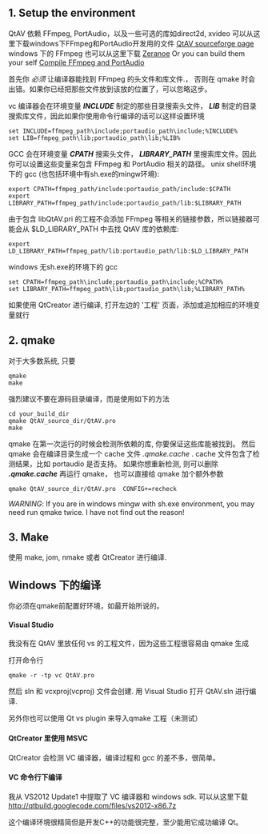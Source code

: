 ﻿## 1. Setup the environment

QtAV 依赖 FFmpeg, PortAudio，以及一些可选的库如direct2d, xvideo
可以从这里下载windows下FFmpeg和PortAudio开发用的文件 [QtAV sourceforge page](https://sourceforge.net/projects/qtav/files/depends)
windows 下的 FFmpeg 也可以从这里下载 [Zeranoe](http://ffmpeg.zeranoe.com/builds)
Or you can build them your self [Compile FFmpeg and PortAudio](https://github.com/wang-bin/QtAV/wiki/Compile-FFmpeg-and-PortAudio)

首先你 *必须* 让编译器能找到 FFmpeg 的头文件和库文件.， 否则在 qmake 时会出错。如果你已经把那些文件放到该放的位置了，可以忽略这步。

vc 编译器会在环境变量 __*INCLUDE*__ 制定的那些目录搜索头文件， __*LIB*__ 制定的目录搜索库文件，因此如果你使用命令行编译的话可以这样设置环境

    set INCLUDE=ffmpeg_path\include;portaudio_path\include;%INCLUDE%
    set LIB=ffmpeg_path\lib;portaudio_path\lib;%LIB%


GCC 会在环境变量 __*CPATH*__ 搜索头文件， __*LIBRARY_PATH*__ 里搜索库文件。因此你可以设置这些变量来包含 FFmpeg 和 PortAudio 相关的路径。
unix shell环境下的 gcc (也包括环境中有sh.exe的mingw环境):

    export CPATH=ffmpeg_path/include:portaudio_path/include:$CPATH
    export LIBRARY_PATH=ffmpeg_path/include:portaudio_path/lib:$LIBRARY_PATH

由于包含 libQtAV.pri 的工程不会添加 FFmpeg 等相关的链接参数，所以链接器可能会从 $LD_LIBRARY_PATH 中去找 QtAV 库的依赖库:

    export LD_LIBRARY_PATH=ffmpeg_path/lib:portaudio_path/lib:$LD_LIBRARY_PATH

windows 无sh.exe的环境下的 gcc

    set CPATH=ffmpeg_path\include;portaudio_path\include;%CPATH%
    set LIBRARY_PATH=ffmpeg_path\lib;portaudio_path\lib;%LIBRARY_PATH%

如果使用 QtCreator 进行编译, 打开左边的 '工程' 页面，添加或追加相应的环境变量就行

## 2. qmake

对于大多数系统, 只要

    qmake
    make

强烈建议不要在源码目录编译，而是使用如下的方法 

    cd your_build_dir
    qmake QtAV_source_dir/QtAV.pro
    make

qmake 在第一次运行的时候会检测所依赖的库, 你要保证这些库能被找到。
然后 qmake 会在编译目录生成一个 cache 文件 _.qmake.cache_ . cache 文件包含了检测结果，比如 portaudio 是否支持。 如果你想重新检测, 则可以删除 _**.qmake.cache**_ 再运行 qmake， 也可以直接给 qmake 加个额外参数

    qmake QtAV_source_dir/QtAV.pro  CONFIG+=recheck


_WARNING_: If you are in windows mingw with sh.exe environment, you may need run qmake twice. I have not find out the reason!

## 3. Make

使用 make, jom, nmake 或者 QtCreator 进行编译.



## Windows 下的编译

你必须在qmake前配置好环境，如最开始所说的。

#### Visual Studio

我没有在 QtAV 里放任何 vs 的工程文件，因为这些工程很容易由 qmake 生成

打开命令行

    qmake -r -tp vc QtAV.pro

然后 sln 和 vcxproj(vcproj) 文件会创建. 用 Visual Studio 打开 QtAV.sln 进行编译.

另外你也可以使用 Qt vs plugin 来导入qmake 工程（未测试）

#### QtCreator 里使用 MSVC

QtCreator 会检测 VC 编译器，编译过程和 gcc 的差不多，很简单。


#### VC 命令行下编译

我从  VS2012 Update1 中提取了 VC 编译器和 windows sdk. 可以从这里下载 http://qtbuild.googlecode.com/files/vs2012-x86.7z

这个编译环境很精简但是开发C++的功能很完整，至少能用它成功编译 Qt。
